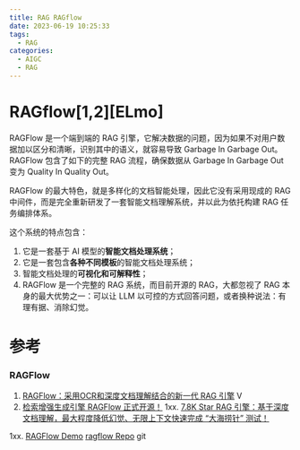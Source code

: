 ```yaml
---
title: RAG RAGflow
date: 2023-06-19 10:25:33
tags:
  - RAG
categories: 
  - AIGC
  - RAG  
---
```


<p></p>
<!-- more -->


# RAGflow[1,2][ELmo]
RAGFlow 是一个端到端的 RAG 引擎，它解决数据的问题，因为如果不对用户数据加以区分和清晰，识别其中的语义，就容易导致 Garbage In Garbage Out。RAGFlow 包含了如下的完整 RAG 流程，确保数据从 Garbage In Garbage Out 变为 Quality In Quality Out。

RAGFlow 的最大特色，就是多样化的文档智能处理，因此它没有采用现成的 RAG 中间件，而是完全重新研发了一套智能文档理解系统，并以此为依托构建 RAG 任务编排体系。

这个系统的特点包含：
1. 它是一套基于 AI 模型的**智能文档处理系统**；
2. 它是一套包含**各种不同模板**的智能文档处理系统；
3. 智能文档处理的**可视化和可解释性**；
4. RAGFlow 是一个完整的 RAG 系统，而目前开源的 RAG，大都忽视了 RAG 本身的最大优势之一：可以让 LLM 以可控的方式回答问题，或者换种说法：有理有据、消除幻觉。

# 参考
### RAGFlow
1. [RAGFlow：采用OCR和深度文档理解结合的新一代 RAG 引擎](https://www.bilibili.com/video/BV12T42117VT/) V
2. [检索增强生成引擎 RAGFlow 正式开源！](https://www.infoq.cn/article/hjJM3kV620iDoYYOBtPs)
1xx. [7.8K Star RAG 引擎：基于深度文档理解，最大程度降低幻觉、无限上下文快速完成 “大海捞针” 测试！](https://mp.weixin.qq.com/s/8qms4nxVsX43WSWolXgx7w)

1xx.  [RAGFlow Demo](http://demo.ragflow.io/)
    [ragflow Repo](https://github.com/infiniflow/ragflow) git